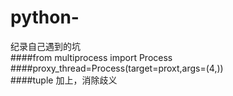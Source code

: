 # python-
纪录自己遇到的坑
<br>####from multiprocess import Process
<br>####proxy_thread=Process(target=proxt,args=(4,))
<br>####tuple 加上，消除歧义
